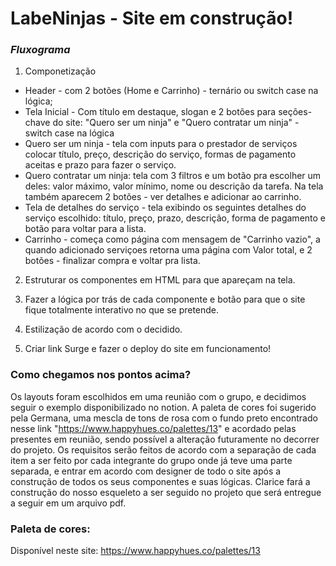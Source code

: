 # LabeNinjas - Site em construção!

### *Fluxograma* 
1. Componetização
* Header - com 2 botões (Home e Carrinho) - ternário ou switch case na lógica;
* Tela Inicial - Com título em destaque, slogan e 2 botões para seções-chave do site: "Quero ser um ninja" e "Quero contratar um ninja" - switch case na lógica
* Quero ser um ninja - tela com inputs para o prestador de serviços colocar título, preço, descrição do serviço, formas de pagamento aceitas e prazo para fazer o serviço.
* Quero contratar um ninja: tela com 3 filtros e um botão pra escolher um deles: valor máximo, valor mínimo, nome ou descrição da tarefa. Na tela também aparecem 2 botões - ver detalhes e adicionar ao carrinho.
* Tela de detalhes do serviço - tela exibindo os seguintes detalhes do serviço escolhido: título, preço, prazo, descrição, forma de pagamento e botão para voltar para a lista.
* Carrinho - começa como página com mensagem de "Carrinho vazio", a quando adicionado serviçoes retorna uma página com Valor total, e 2 botões - finalizar compra e voltar pra lista.

2. Estruturar os componentes em HTML para que apareçam na tela.

3. Fazer a lógica por trás de cada componente e botão para que o site fique totalmente interativo no que se pretende.

4. Estilização de acordo com o decidido.

5. Criar link Surge e fazer o deploy do site em funcionamento!

### Como chegamos nos pontos acima?
Os layouts foram escolhidos em uma reunião com o grupo, e decidimos seguir o exemplo  disponibilizado no notion.
 A paleta de cores foi sugerido pela Germana, uma mescla de tons de rosa com o fundo preto encontrado nesse link "https://www.happyhues.co/palettes/13" e acordado pelas presentes em reunião, sendo possível a alteração futuramente no decorrer do projeto.  Os requisitos serão feitos de acordo com a separação de cada item a ser feito por cada integrante do grupo onde já teve uma parte separada, e entrar em acordo com designer de todo o site após a construção de todos os seus componentes e suas lógicas.
 Clarice fará a construção do nosso esqueleto a ser seguido no projeto que será entregue a
 seguir em um arquivo pdf. 

### Paleta de cores:
Disponível neste site: https://www.happyhues.co/palettes/13

